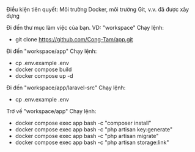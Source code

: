 
Điều kiện tiên quyết: Môi trường Docker, môi trường Git, v.v. đã được xây dựng

Đi đến thư mục làm việc của bạn. VD: "workspace"
Chạy lệnh:
+ git clone https://github.com/Cong-Tam/app.git

Đi đến "workspace/app"
Chạy lệnh:
+ cp .env.example .env
+ docker compose build
+ docker compose up -d

Đi đến "workspace/app/laravel-src"
Chạy lệnh:
+ cp .env.example .env

Trở về "workspace/app"
Chạy lệnh:
+ docker compose exec app bash -c "composer install"
+ docker compose exec app bash -c "php artisan key:generate"
+ docker compose exec app bash -c "php artisan migrate"
+ docker compose exec app bash -c "php artisan storage:link"
